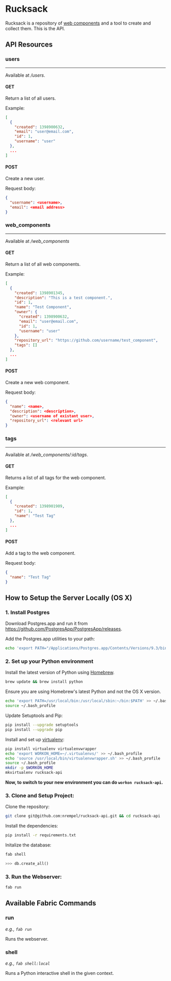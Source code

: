 # Rucksack

Rucksack is a repository of [web components](http://www.w3.org/TR/components-intro/) and a tool to create and collect them.  This is the API.

## API Resources

### users
---------

Available at */users*.

#### GET

Return a list of all users.

Example:
```json
[
  {
    "created": 1398900632,
    "email": "user@email.com",
    "id": 1,
    "username": "user"
  },
  ...
]
```

#### POST

Create a new user.

Request body:

```json
{
  "username": <username>,
  "email": <email address>
}
```

### web_components
------------------

Available at */web_components*

#### GET

Return a list of all web components.

Example:
```json
[
  {
    "created": 1398901345,
    "description": "This is a test component.",
    "id": 1,
    "name": "Test Component",
    "owner": {
      "created": 1398900632,
      "email": "user@email.com",
      "id": 1,
      "username": "user"
    },
    "repository_url": "https://github.com/username/test_component",
    "tags": []
  },
  ...
]
```

#### POST

Create a new web component.

Request body:
```json
{
  "name": <name>,
  "description": <description>,
  "owner": <username of existant user>,
  "repository_url": <relevant url>
}
```

### tags
--------

Available at */web_components/:id/tags*.

#### GET

Returns a list of all tags for the web component.

Example:
```json
[
  {
    "created": 1398901909,
    "id": 1,
    "name": "Test Tag"
  },
  ...
]
```

#### POST

Add a tag to the web component.

Request body:
```json
{
  "name": "Test Tag"
}
```

## How to Setup the Server Locally (OS X)

### 1. Install Postgres

Download Postgres.app and run it from https://github.com/PostgresApp/PostgresApp/releases.

Add the Postgres.app utilities to your path:

```sh
echo 'export PATH="/Applications/Postgres.app/Contents/Versions/9.3/bin:$PATH"' >> ~/.bash_profile
```

### 2. Set up your Python environment

Install the latest version of Python using [Homebrew](http://brew.sh/).

```sh
brew update && brew install python
```

Ensure you are using Homebrew's latest Python and not the OS X version.

```sh
echo 'export PATH=/usr/local/bin:/usr/local/sbin:~/bin:$PATH' >> ~/.bash_profile
source ~/.bash_profile
```

Update Setuptools and Pip:

```sh
pip install --upgrade setuptools
pip install --upgrade pip
```

Install and set up [virtualenv](https://pypi.python.org/pypi/virtualenv):

```sh
pip install virtualenv virtualenvwrapper
echo 'export WORKON_HOME=~/.virtualenvs/' >> ~/.bash_profile
echo 'source /usr/local/bin/virtualenvwrapper.sh' >> ~/.bash_profile
source ~/.bash_profile
mkdir -p $WORKON_HOME
mkvirtualenv rucksack-api
```

**Now, to switch to your new environment you can do `workon rucksack-api`.**

### 3. Clone and Setup Project:

Clone the repository:

```sh
git clone git@github.com:nrempel/rucksack-api.git && cd rucksack-api
```

Install the dependencies:

```sh
pip install -r requirements.txt
```

Initalize the database:

```sh
fab shell
```
```python
>>> db.create_all()
```

### 3. Run the Webserver:

```sh
fab run
```

## Available Fabric Commands

### run

*e.g., `fab run`*

Runs the webserver.

### shell

*e.g., `fab shell:local`*

Runs a Python interactive shell in the given context.
